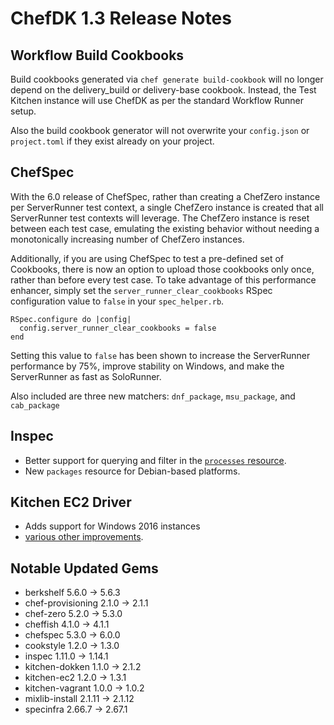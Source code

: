 # ChefDK 1.3 Release Notes

## Workflow Build Cookbooks
Build cookbooks generated via `chef generate build-cookbook` will no longer depend on the delivery_build or delivery-base cookbook. Instead, the Test Kitchen instance will use ChefDK as per the standard Workflow Runner setup.

Also the build cookbook generator will not overwrite your `config.json` or `project.toml` if they exist already on your project.

## ChefSpec

With the 6.0 release of ChefSpec, rather than creating a ChefZero instance per ServerRunner test context, a single ChefZero instance is created that all ServerRunner test contexts will leverage. The ChefZero instance is reset between each test case, emulating the existing behavior without needing a monotonically increasing number of ChefZero instances.

Additionally, if you are using ChefSpec to test a pre-defined set of Cookbooks, there is now an option to upload those cookbooks only once, rather than before every test case. To take advantage of this performance enhancer, simply set the `server_runner_clear_cookbooks` RSpec configuration value to `false` in your `spec_helper.rb`.

    RSpec.configure do |config|
      config.server_runner_clear_cookbooks = false
    end

Setting this value to `false` has been shown to increase the ServerRunner performance by 75%, improve stability on Windows, and make the ServerRunner as fast as SoloRunner.

Also included are three new matchers: `dnf_package`, `msu_package`, and `cab_package`

## Inspec

 * Better support for querying and filter in the [`processes` resource](http://inspec.io/docs/reference/resources/processes/).
 * New `packages` resource for Debian-based platforms.

## Kitchen EC2 Driver

 * Adds support for Windows 2016 instances
 * [various other improvements](https://github.com/test-kitchen/kitchen-ec2/blob/master/CHANGELOG.md).

## Notable Updated Gems

  * berkshelf 5.6.0 -> 5.6.3
  * chef-provisioning 2.1.0 -> 2.1.1
  * chef-zero 5.2.0 -> 5.3.0
  * cheffish 4.1.0 -> 4.1.1
  * chefspec 5.3.0 -> 6.0.0
  * cookstyle 1.2.0 -> 1.3.0
  * inspec 1.11.0 -> 1.14.1
  * kitchen-dokken 1.1.0 -> 2.1.2
  * kitchen-ec2 1.2.0 -> 1.3.1
  * kitchen-vagrant 1.0.0 -> 1.0.2
  * mixlib-install 2.1.11 -> 2.1.12
  * specinfra 2.66.7 -> 2.67.1
